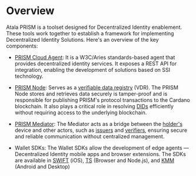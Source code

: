 # Overview

Atala PRISM is a toolset designed for Decentralized Identity enablement. These tools work together to establish a framework for implementing Decentralized Identity Solutions. Here's an overview of the key components:

* [PRISM Cloud Agent](prism-cloud-agent/overview): It is a W3C/Aries standards-based agent that provides decentralized identity services. It exposes a REST API for integration, enabling the development of solutions based on SSI technology.

* [PRISM Node](prism-node): Serves as a [verifiable data registry](/docs/concepts/glossary#verifiable-data-registry) (VDR). The PRISM Node stores and retrieves data securely is tamper-proof and is responsible for publishing PRISM's protocol transactions to the Cardano blockchain. It also plays a critical role in resolving [DIDs](/docs/concepts/glossary#did) efficiently without requiring access to the underlying blockchain​​​​​​.

* [PRISM Mediator](prism-mediator): The Mediator acts as a bridge between the [holder's](/docs/concepts/glossary#holder) device and other actors, such as [issuers](/docs/concepts/glossary#issuer) and [verifiers](/docs/concepts/glossary#verifier), ensuring secure and reliable communication without centralized management​​​​.

* Wallet SDKs: The Wallet SDKs allow the development of edge agents —Decentralized Identity mobile apps and browser extensions. The SDKs are available in [SWIFT](https://input-output-hk.github.io/atala-prism-wallet-sdk-swift/) (iOS), [TS](https://input-output-hk.github.io/atala-prism-wallet-sdk-ts/) (Browser and Node.js), and [KMM](https://input-output-hk.github.io/atala-prism-wallet-sdk-kmm/) (Android and Desktop) 
